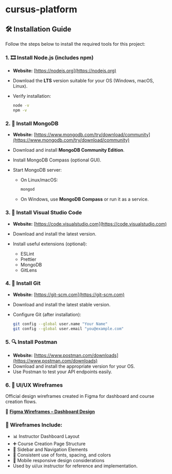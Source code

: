 # cursus-platform
## 🛠️ Installation Guide

Follow the steps below to install the required tools for this project:

### 1. 🎞️ Install Node.js (includes npm)

* **Website:** [https://nodejs.org](https://nodejs.org)
* Download the **LTS** version suitable for your OS (Windows, macOS, Linux).
* Verify installation:

  ```bash
  node -v
  npm -v
  ```

### 2. 🌳 Install MongoDB

* **Website:** [https://www.mongodb.com/try/download/community](https://www.mongodb.com/try/download/community)
* Download and install **MongoDB Community Edition**.
* Install MongoDB Compass (optional GUI).
* Start MongoDB server:

  * On Linux/macOS:

    ```bash
    mongod
    ```
  * On Windows, use **MongoDB Compass** or run it as a service.

### 3. 📝 Install Visual Studio Code

* **Website:** [https://code.visualstudio.com](https://code.visualstudio.com)
* Download and install the latest version.
* Install useful extensions (optional):

  * ESLint
  * Prettier
  * MongoDB
  * GitLens

### 4. 🧬 Install Git

* **Website:** [https://git-scm.com](https://git-scm.com)
* Download and install the latest stable version.
* Configure Git (after installation):

  ```bash
  git config --global user.name "Your Name"
  git config --global user.email "you@example.com"
  ```

### 5. 🔍 Install Postman

* **Website:** [https://www.postman.com/downloads](https://www.postman.com/downloads)
* Download and install the appropriate version for your OS.
* Use Postman to test your API endpoints easily.

 ### 6. 📐 UI/UX Wireframes

Official design wireframes created in Figma for dashboard and course creation flows.

🔗 **[Figma Wireframes – Dashboard Design](https://www.figma.com/proto/n1XBl2Cd6tfZwVGmAMS63X/Dashboard-wireframes?node-id=1140-6414&t=eRllL7oAA8kTsDsy-1)**

### 🧩 Wireframes Include:
- 📊 Instructor Dashboard Layout
- ➕ Course Creation Page Structure
- 🧭 Sidebar and Navigation Elements
- 🎨 Consistent use of fonts, spacing, and colors
- 📱 Mobile responsive design considerations
- Used by ui/ux instructor  for reference and implementation.

